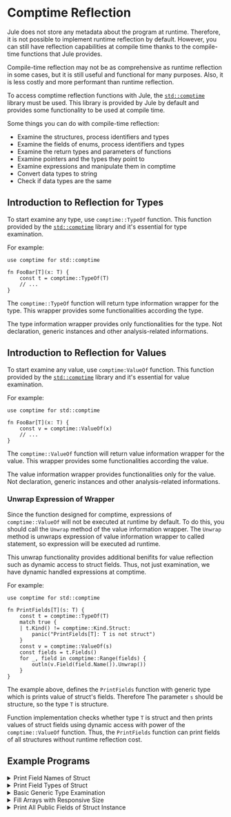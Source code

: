 # Comptime Reflection

Jule does not store any metadata about the program at runtime. Therefore, it is not possible to implement runtime reflection by default. However, you can still have reflection capabilities at compile time thanks to the compile-time functions that Jule provides.

Compile-time reflection may not be as comprehensive as runtime reflection in some cases, but it is still useful and functional for many purposes. Also, it is less costly and more performant than runtime reflection.

To access comptime reflection functions with Jule, the [`std::comptime`](/std/comptime) library must be used. This library is provided by Jule by default and provides some functionality to be used at compile time.

Some things you can do with compile-time reflection:
- Examine the structures, process identifiers and types
- Examine the fields of enums, process identifiers and types
- Examine the return types and parameters of functions
- Examine pointers and the types they point to
- Examine expressions and manipulate them in comptime
- Convert data types to string
- Check if data types are the same

## Introduction to Reflection for Types

To start examine any type, use `comptime::TypeOf` function. This function provided by the [`std::comptime`](/std/comptime) library and it's essential for type examination.

For example:

```jule
use comptime for std::comptime

fn FooBar[T](x: T) {
    const t = comptime::TypeOf(T)
    // ...
}
```

The `comptime::TypeOf` function will return type information wrapper for the type. This wrapper provides some functionalities according the type.

The type information wrapper provides only functionalities for the type. Not declaration, generic instances and other analysis-related informations.

## Introduction to Reflection for Values

To start examine any value, use `comptime:ValueOf` function. This function provided by the [`std::comptime`](/std/comptime) library and it's essential for value examination.

For example:

```jule
use comptime for std::comptime

fn FooBar[T](x: T) {
    const v = comptime::ValueOf(x)
    // ...
}
```

The `comptime::ValueOf` function will return value information wrapper for the value. This wrapper provides some functionalities according the value.

The value information wrapper provides functionalities only for the value. Not declaration, generic instances and other analysis-related informations.

### Unwrap Expression of Wrapper

Since the function designed for comptime, expressions of `comptime::ValueOf` will not be executed at runtime by default. To do this, you should call the `Unwrap` method of the value information wrapper. The `Unwrap` method is unwraps expression of value information wrapper to called statement, so expression will be executed ad runtime.

This unwrap functionality provides additional benifits for value reflection such as dynamic access to struct fields. Thus, not just examination, we have dynamic handled expressions at comptime.

For example:

```jule
use comptime for std::comptime

fn PrintFields[T](s: T) {
    const t = comptime::TypeOf(T)
    match true {
    | t.Kind() != comptime::Kind.Struct:
        panic("PrintFields[T]: T is not struct")
    }
    const v = comptime::ValueOf(s)
    const fields = t.Fields()
    for _, field in comptime::Range(fields) {
        outln(v.Field(field.Name()).Unwrap())
    }
}
```

The example above, defines the `PrintFields` function with generic type which is prints value of struct's fields. Therefore The parameter `s` should be structure, so the type `T` is structure.

Function implementation checks whether type `T` is struct and then prints values of struct fields using dynamic access with power of the `comptime::ValueOf` function. Thus, the `PrintFields` function can print fields of all structures without runtime reflection cost.

## Example Programs

<details>
<summary>Print Field Names of Struct</summary>

```jule
use comptime for std::comptime

struct FooBarBaz {
    Foo: str
    Bar: int
    Baz: bool
}

fn main() {
    const fields = comptime::TypeOf(FooBarBaz).Fields()
    for _, field in comptime::Range(fields) {
        outln(field.Name())
    }
}
```

</details>

<details>
<summary>Print Field Types of Struct</summary>

```jule
use comptime for std::comptime

struct FooBarBaz {
    Foo: str
    Bar: int
    Baz: bool
}

fn main() {
    const fields = comptime::TypeOf(FooBarBaz).Fields()
    for _, field in comptime::Range(fields) {
        outln(field.Type().Str())
    }
}
```

</details>

<details>
<summary>Basic Generic Type Examination</summary>

```jule
use comptime for std::comptime

cpp type Int: int

fn IsNumeric[T](): bool {
    const t = comptime::TypeOf(T)
    const k = t.Kind()
    ret k == comptime::Kind.Int ||
        k == comptime::Kind.Uint ||
        k == comptime::Kind.Uintptr ||
        k == comptime::Kind.I8 ||
        k == comptime::Kind.I16 ||
        k == comptime::Kind.I32 ||
        k == comptime::Kind.I64 ||
        k == comptime::Kind.U8 ||
        k == comptime::Kind.U16 ||
        k == comptime::Kind.U32 ||
        k == comptime::Kind.U64 ||
        k == comptime::Kind.F32 ||
        k == comptime::Kind.F64
}

fn IsValidType[T](): bool {
    const t = comptime::TypeOf(T)
    match true {
    | t.Binded():
        ret false
    }
    ret IsNumeric[T]()
}

fn main() {
    outln(IsValidType[int]())
    outln(IsValidType[bool]())
    outln(IsValidType[uintptr]())
    outln(IsValidType[u8]())
    outln(IsValidType[i32]())
    outln(IsValidType[cpp.Int]())
}
```

</details>

<details>
<summary>Fill Arrays with Responsive Size</summary>

```jule
use comptime for std::comptime

fn Fill[Arr, Elem](mut &arr: Arr, mut elem: Elem) {
    const t = comptime::TypeOf(Arr)
    match true {
    | t.Kind() != comptime::Kind.Array:
        panic("type Arr is not an array")
    | t.Elem() != comptime::TypeOf(Elem):
        panic("type Elem is not same with type Arr's element type")
    }
    let mut i = 0
    for i < t.Size(); i++ {
        arr[i] = elem
    }
}

fn main() {
    let mut arr: [5]int
    Fill(arr, 10)
    for _, x in arr {
        outln(x)
    }
}
```

</details>

<details>
<summary>Print All Public Fields of Struct Instance</summary>

```jule
use comptime for std::comptime

struct FooBarBaz {
    Foo: int
    Bar: str
    Baz: bool
}

fn printPublicFields[T](x: T) {
    const t = comptime::TypeOf(T)
    match true {
    | t.Kind() != comptime::Kind.Struct:
        panic("type T is not a struct")
    }
    const fields = t.Fields()
    const expr = comptime::ValueOf(x)
    for _, field in comptime::Range(fields) {
        match true {
        | field.Public():
            outln(expr.Field(field.Name()).Unwrap())
        }
    }
}

fn main() {
    let fbz = FooBarBaz{
        Foo: 89,
        Bar: "comptime",
        Baz: true,
    }
    printPublicFields(fbz)
}
```

</details>